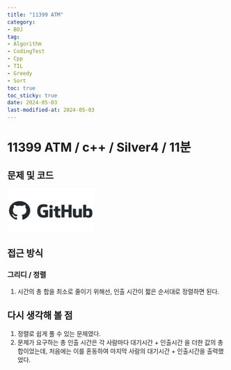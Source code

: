 ```yaml
---
title: "11399 ATM"
category:
- BOJ
tag:
- Algorithm
- CodingTest
- Cpp
- TIL
- Greedy
- Sort
toc: true
toc_sticky: true
date: 2024-05-03
last-modified-at: 2024-05-03
---
```


#   11399 ATM / c++ / Silver4 / 11분

## 문제 및 코드   
[<img src="https://github.com/Sho1007/sho1007.github.io/blob/main/assets/images/github-logo-vector.png?raw=true" width="200" height="100"/>](https://github.com/Sho1007/Algorithm/tree/main/%EB%B0%B1%EC%A4%80/Silver/11399.%E2%80%85ATM)

## 접근 방식
### 그리디 / 정렬
1. 시간의 총 합을 최소로 줄이기 위해선, 인출 시간이 짧은 순서대로 정렬하면 된다.







## 다시 생각해 볼 점
1. 정렬로 쉽게 풀 수 있는 문제였다.
2. 문제가 요구하는 총 인출 시간은 각 사람마다 대기시간 + 인출시간 을 더한 값의 총합이었는데, 처음에는 이를 혼동하여 마지막 사람의 대기시간 + 인출시간을 출력했었다.